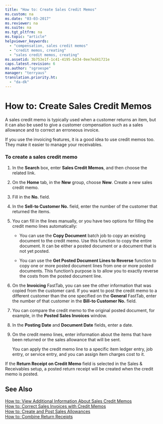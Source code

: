```yaml
---
title: "How to: Create Sales Credit Memos"
ms.custom: na
ms.date: "03-03-2017"
ms.reviewer: na
ms.suite: na
ms.tgt_pltfrm: na
ms.topic: "article"
helpviewer_keywords: 
  - "compensation, sales credit memos"
  - "credit memos, creating"
  - "sales credit memos, creating"
ms.assetid: 3b753e1f-1c41-4195-b434-0ee7ed41721e
caps.latest.revision: 6
ms.author: "sgroespe"
manager: "terryaus"
translation.priority.ht: 
  - "da-dk"
---
```

# How to: Create Sales Credit Memos
A sales credit memo is typically used when a customer returns an item, but it can also be used to give a customer compensation such as a sales allowance and to correct an erroneous invoice.  
  
 If you use the invoicing features, it is a good idea to use credit memos too. They make it easier to manage your receivables.  
  
### To create a sales credit memo  
  
1.  In the **Search** box, enter **Sales Credit Memos**, and then choose the related link.  
  
2.  On the **Home** tab, in the **New** group, choose **New**. Create a new sales credit memo.  
  
3.  Fill in the **No.** field.  
  
4.  In the **Sell\-to Customer No.** field, enter the number of the customer that returned the items.  
  
5.  You can fill in the lines manually, or you have two options for filling the credit memo lines automatically:  
  
    -   You can use the  **Copy Document** batch job to copy an existing document to the credit memo. Use this function to copy the entire document. It can be either a posted document or a document that is not yet posted.  
  
    -   You can use the **Get Posted Document Lines to Reverse** function to copy one or more posted document lines from one or more posted documents. This function’s purpose is to allow you to exactly reverse the costs from the posted document line.  
  
6.  On the **Invoicing** FastTab, you can see the other information that was copied from the customer card. If you want to post the credit memo to a different customer than the one specified on the **General** FastTab, enter the number of that customer in the **Bill\-to Customer No.** field.  
  
7.  You can compare the credit memo to the original posted document, for example, in the **Posted Sales Invoices** window.  
  
8.  In the **Posting Date** and **Document Date** fields, enter a date.  
  
9. On the credit memo lines, enter information about the items that have been returned or the sales allowance that will be sent.  
  
     You can apply the credit memo line to a specific item ledger entry, job entry, or service entry, and you can assign item charges cost to it.  
  
 If the **Return Receipt on Credit Memo** field is selected in the Sales & Receivables setup, a posted return receipt will be created when the credit memo is posted.  
  
## See Also  
 [How to: View Additional Information About Sales Credit Memos](../Finance/how-to-view-additional-information-about-sales-credit-memos.md)   
 [How to: Correct Sales Invoices with Credit Memos](../Finance/how-to-correct-sales-invoices-with-credit-memos.md)   
 [How to: Create and Post Sales Allowances](../Sales/how-to-create-and-post-sales-allowances.md)   
 [How to: Combine Return Receipts](../Sales/how-to-combine-return-receipts.md)